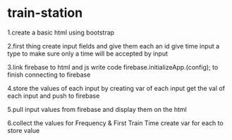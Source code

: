 # train-station
1.create a basic html using bootstrap

2.first thing create input fields and give them each an id 
    give time input a type to make sure only a time will be accepted by input

3.link firebase to html and js 
    write code firebase.initializeApp.(config); to finish connecting to firebase

4.store the values of each input by creating var of each input
    get the val of each input and push to firebase 

5.pull input values from firebase and display them on the html

6.collect the values for Frequency & First Train Time 
    create var for each to store value 


